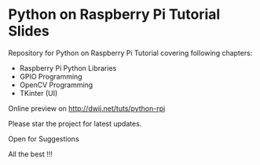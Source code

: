 # Python on Raspberry Pi Tutorial Slides
Repository for Python on Raspberry Pi Tutorial covering following chapters:

- Raspberry Pi Python Libraries
- GPIO Programming
- OpenCV Programming
- TKinter (UI)

Online preview on http://dwij.net/tuts/python-rpi

Please star the project for latest updates.

Open for Suggestions

All the best !!!
